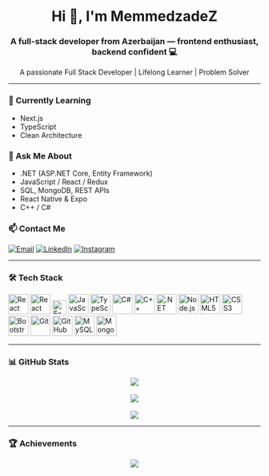 <h1 align="center">Hi 👋, I'm MemmedzadeZ</h1>
<h3 align="center">A full-stack developer from Azerbaijan — frontend enthusiast, backend confident 💻</h3>

<p align="center">
  A passionate Full Stack Developer | Lifelong Learner | Problem Solver
</p>

---

### 🌱 Currently Learning
- Next.js
- TypeScript
- Clean Architecture

### 💬 Ask Me About
- .NET (ASP.NET Core, Entity Framework)
- JavaScript / React / Redux
- SQL, MongoDB, REST APIs
- React Native & Expo
- C++ / C#
### 📫 Contact Me

[![Email](https://img.shields.io/badge/Email-D14836?style=for-the-badge&logo=gmail&logoColor=white)](mailto:zehramemmedzade438@gmail.com)
[![LinkedIn](https://img.shields.io/badge/LinkedIn-0A66C2?style=for-the-badge&logo=linkedin&logoColor=white)](https://www.linkedin.com/in/memmedzadezahra/)
[![Instagram](https://img.shields.io/badge/Instagram-E4405F?style=for-the-badge&logo=instagram&logoColor=white)](https://www.instagram.com/z.mdzd_/)


---

### 🛠️ Tech Stack
<p align="left">
  <img src="https://cdn.jsdelivr.net/gh/devicons/devicon/icons/react/react-original.svg" width="40" title="React" />
  <img src="https://cdn.jsdelivr.net/gh/devicons/devicon/icons/reactnative/reactnative-original.svg" width="40" title="React Native" />
  <img src="https://img.shields.io/badge/Expo-000?logo=expo&logoColor=white&style=for-the-badge" height="28" title="Expo" />
  <img src="https://cdn.jsdelivr.net/gh/devicons/devicon/icons/javascript/javascript-original.svg" width="40" title="JavaScript" />
  <img src="https://cdn.jsdelivr.net/gh/devicons/devicon/icons/typescript/typescript-original.svg" width="40" title="TypeScript" />
  <img src="https://cdn.jsdelivr.net/gh/devicons/devicon/icons/csharp/csharp-original.svg" width="40" title="C#" />
  <img src="https://cdn.jsdelivr.net/gh/devicons/devicon/icons/cplusplus/cplusplus-original.svg" width="40" title="C++" />
  <img src="https://cdn.jsdelivr.net/gh/devicons/devicon/icons/dotnetcore/dotnetcore-original.svg" width="40" title=".NET Core" />
  <img src="https://cdn.jsdelivr.net/gh/devicons/devicon/icons/nodejs/nodejs-original.svg" width="40" title="Node.js" />
  <img src="https://cdn.jsdelivr.net/gh/devicons/devicon/icons/html5/html5-original.svg" width="40" title="HTML5" />
  <img src="https://cdn.jsdelivr.net/gh/devicons/devicon/icons/css3/css3-original.svg" width="40" title="CSS3" />
  <img src="https://cdn.jsdelivr.net/gh/devicons/devicon/icons/bootstrap/bootstrap-plain.svg" width="40" title="Bootstrap" />
  <img src="https://cdn.jsdelivr.net/gh/devicons/devicon/icons/git/git-original.svg" width="40" title="Git" />
  <img src="https://cdn.jsdelivr.net/gh/devicons/devicon/icons/github/github-original.svg" width="40" title="GitHub" />
  <img src="https://cdn.jsdelivr.net/gh/devicons/devicon/icons/mysql/mysql-original.svg" width="40" title="MySQL" />
  <img src="https://cdn.jsdelivr.net/gh/devicons/devicon/icons/mongodb/mongodb-original.svg" width="40" title="MongoDB" />
</p>

---

### 📊 GitHub Stats

<p align="center">
  <img src="https://github-readme-stats.vercel.app/api?username=MemmedzadeZ&show_icons=true&theme=tokyonight" />
  <br /><br />
  <img src="https://github-readme-stats.vercel.app/api/top-langs/?username=MemmedzadeZ&layout=compact&theme=tokyonight" />
  <br /><br />
  <img src="https://github-readme-streak-stats.herokuapp.com/?user=MemmedzadeZ&theme=tokyonight" />
</p>

---

### 🏆 Achievements

<p align="center">
  <img src="https://github-profile-trophy.vercel.app/?username=MemmedzadeZ&theme=darkhub" />
</p>
